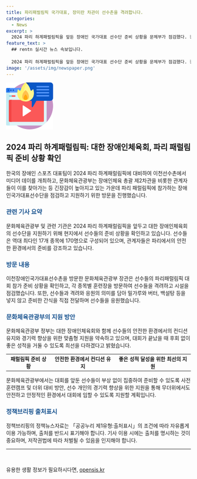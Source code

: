 ```yaml
---
title: 파리패럴림픽 국가대표, 장미란 차관이 선수촌을 격려합니다.
categories:
  - News
excerpt: >
  2024 파리 하계패럴림픽을 앞둔 장애인 국가대표 선수단 준비 상황을 문체부가 점검했다. 장애인체육회는 17개 종목에 170명의 선수가 출전할 예정으로, 장차관은 이천 선수촌을 찾아 선수들을 격려하고 훈련장을 방문했다. 또한, 안전과 선전을 기원하는 마음을 담아 간식을 전달하며 응원하고, 파리 대회에 대한 준비를 강조했다. 2024 파리 하계패럴림픽에 대비해 부상 없이 열심히 준비하고 있다는 메시지를 전했다. (출처: 정책브리핑)
feature_text: >
  ## rentn 실시간 뉴스 속보입니다.

  2024 파리 하계패럴림픽을 앞둔 장애인 국가대표 선수단 준비 상황을 문체부가 점검했다. 장애인체육회는 17개 종목에 170명의 선수가 출전할 예정으로, 장차관은 이천 선수촌을 찾아 선수들을 격려하고 훈련장을 방문했다. 또한, 안전과 선전을 기원하는 마음을 담아 간식을 전달하며 응원하고, 파리 대회에 대한 준비를 강조했다. 2024 파리 하계패럴림픽에 대비해 부상 없이 열심히 준비하고 있다는 메시지를 전했다. (출처: 정책브리핑)
image: '/assets/img/newspaper.png'
---
```


<p><img src="/assets/img/news.png" alt="rentncar 속보" /></p>

<h2 data-ke-size="size26">2024 파리 하계패럴림픽: 대한 장애인체육회, 파리 패럴림픽 준비 상황 확인</h2>

<p data-ke-size="size16">한국의 장애인 스포츠 대표팀이 2024 파리 하계패럴림픽에 대비하여 이천선수촌에서 미디어 데이를 개최하고, 문화체육관광부는 장애인체육 총괄 제2차관을 비롯한 관계자들이 이를 찾아가는 등 긴장감이 높아지고 있는 가운데 파리 패럴림픽에 참가하는 장애인국가대표선수단을 점검하고 지원하기 위한 방문을 진행했습니다.</p>

<h3><b><span style="color: #1a5490;">관련 기사 요약</span></b></h3>

<p data-ke-size="size16">문화체육관광부 및 관련 기관은 2024 파리 하계패럴림픽을 앞두고 대한 장애인체육회의 선수단을 지원하기 위해 현지에서 선수들의 준비 상황을 확인하고 있습니다. 선수들은 역대 최다인 17개 종목에 170명으로 구성되어 있으며, 관계자들은 파리에서의 안전한 환경에서의 준비를 강조하고 있습니다.</p>

<h3><b><span style="color: #1a5490;">방문 내용</span></b></h3>

<p data-ke-size="size16">이천장애인국가대표선수촌을 방문한 문화체육관광부 장관은 선수들의 파리패럴림픽 대회 참가 준비 상황을 확인하고, 각 종목별 훈련장을 방문하여 선수들을 격려하고 시설을 점검했습니다. 또한, 선수들과 격려와 응원의 의미를 담아 밀가루와 버터, 백설탕 등을 넣지 않고 준비한 간식을 직접 전달하며 선수들을 응원했습니다.</p>

<h3><b><span style="color: #1a5490;">문화체육관광부의 지원 방안</span></b></h3>

<p data-ke-size="size16">문화체육관광부 정부는 대한 장애인체육회와 함께 선수들의 안전한 환경에서의 컨디션 유지와 경기력 향상을 위한 맞춤형 지원을 약속하고 있으며, 대회가 끝났을 때 후회 없이 좋은 성적을 거둘 수 있도록 최선을 다하겠다고 밝혔습니다.</p>

<table>
    <tbody>
        <tr>
            <td style="text-align: center; height: 17px;"><b>패럴림픽 준비 상황</b></td>
            <td style="text-align: center; height: 17px;"><b>안전한 환경에서 컨디션 유지</b></td>
            <td style="text-align: center; height: 17px;"><b>좋은 성적 달성을 위한 최선의 지원</b></td>
        </tr>
    </tbody>
</table>

<p data-ke-size="size16">문화체육관광부에서는 대회를 앞둔 선수들이 부상 없이 집중하여 준비할 수 있도록 사전훈련캠프 및 더위 대비 방안, 선수 개인의 경기력 향상을 위한 지원을 통해 무더위에서도 안전하고 안정적인 환경에서 대회에 임할 수 있도록 지원할 계획입니다.</p>

<h3><b><span style="color: #1a5490;">정책브리핑 출처표시</span></b></h3>

<p data-ke-size="size16">정책브리핑의 정책뉴스자료는 「공공누리 제1유형:출처표시」의 조건에 따라 자유롭게 이용 가능하며, 출처를 반드시 표기해야 합니다. 기사 이용 시에는 출처를 명시하는 것이 중요하며, 저작권법에 따라 처벌될 수 있음을 인지해야 합니다.</p>

<hr>

<p data-ke-size="size16">&nbsp;</p>
유용한 생활 정보가 필요하시다면, <a href="https://opensis.kr" rel="dofollow">opensis.kr</a>


